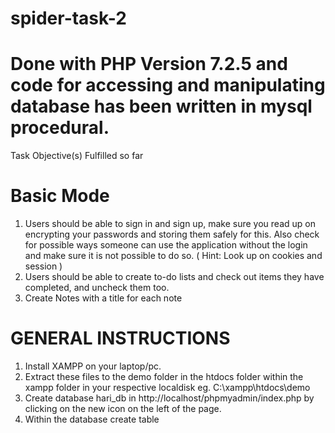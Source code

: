 # spider-task-2
# Done with PHP Version 7.2.5 and code for accessing and manipulating database has been written in mysql procedural.
Task Objective(s) Fulfilled so far
# Basic Mode
1. Users should be able to sign in and sign up, make sure you read up on encrypting your
passwords and storing them safely for this. Also check for possible ways someone can
use the application without the login and make sure it is not possible to do so. ( Hint:
Look up on cookies and session )
2. Users should be able to create to-do lists and check out items they have completed, and
uncheck them too.
3. Create Notes with a title for each note
# GENERAL INSTRUCTIONS
1. Install XAMPP on your laptop/pc.
2. Extract these files to the demo folder in the htdocs folder within the xampp folder in your respective localdisk eg. C:\xampp\htdocs\demo
3. Create database hari_db in http://localhost/phpmyadmin/index.php by clicking on the new icon on the left of the page.
4. Within the database create table 
